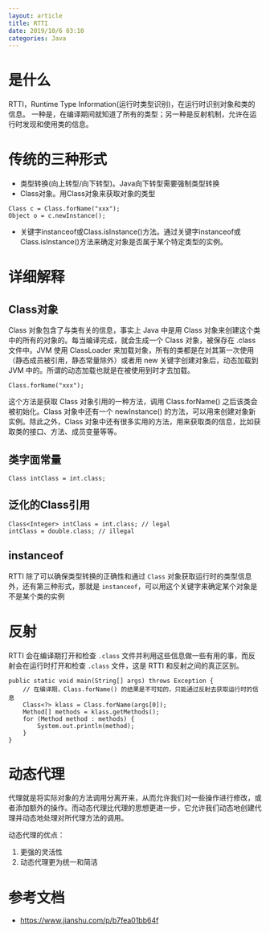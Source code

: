```yaml
---
layout: article
title: RTTI
date: 2019/10/6 03:10
categories: Java
---
```




# 是什么    

RTTI，Runtime Type Information(运行时类型识别)，在运行时识别对象和类的信息。
一种是，在编译期间就知道了所有的类型；另一种是反射机制，允许在运行时发现和使用类的信息。

#  传统的三种形式

- 类型转换(向上转型/向下转型)。Java向下转型需要强制类型转换
- Class对象。用Class对象来获取对象的类型
```
Class c = Class.forName("xxx");
Object o = c.newInstance();
```
- 关键字instanceof或Class.isInstance()方法。通过关键字instanceof或Class.isInstance()方法来确定对象是否属于某个特定类型的实例。

# 详细解释
## Class对象
Class 对象包含了与类有关的信息，事实上 Java 中是用 Class 对象来创建这个类中的所有的对象的。每当编译完成，就会生成一个 Class 对象，被保存在 .class 文件中。JVM 使用 ClassLoader 来加载对象，所有的类都是在对其第一次使用（静态成员被引用，静态常量除外）或者用 new 关键字创建对象后，动态加载到 JVM 中的。所谓的动态加载也就是在被使用到时才去加载。

```
Class.forName("xxx");
```

这个方法是获取 Class 对象引用的一种方法，调用 Class.forName() 之后该类会被初始化。Class 对象中还有一个 newInstance() 的方法，可以用来创建对象新实例。除此之外，Class 对象中还有很多实用的方法，用来获取类的信息，比如获取类的接口、方法、成员变量等等。

## 类字面常量
```
Class intClass = int.class;
```

## 泛化的Class引用
```
Class<Integer> intClass = int.class; // legal
intClass = double.class; // illegal
```

## instanceof
RTTI 除了可以确保类型转换的正确性和通过 `Class` 对象获取运行时的类型信息外，还有第三种形式，那就是 `instanceof`，可以用这个关键字来确定某个对象是不是某个类的实例

# 反射
RTTI 会在编译期打开和检查 `.class` 文件并利用这些信息做一些有用的事，而反射会在运行时打开和检查 `.class` 文件，这是 RTTI 和反射之间的真正区别。
```
public static void main(String[] args) throws Exception {
    // 在编译期，Class.forName() 的结果是不可知的，只能通过反射去获取运行时的信息
    Class<?> klass = Class.forName(args[0]);
    Method[] methods = klass.getMethods();
    for (Method method : methods) {
        System.out.println(method);
    }
}
```

# 动态代理
代理就是将实际对象的方法调用分离开来，从而允许我们对一些操作进行修改，或者添加额外的操作。而动态代理比代理的思想更进一步，它允许我们动态地创建代理并动态地处理对所代理方法的调用。

动态代理的优点：
1. 更强的灵活性
2. 动态代理更为统一和简洁

# 参考文档
- https://www.jianshu.com/p/b7fea01bb64f